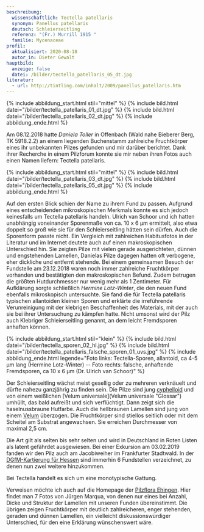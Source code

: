 ```yaml
---
beschreibung:
  wissenschaftlich: Tectella patellaris
  synonym: Panellus patellaris
  deutsch: Schleierseitling
  referenz: "(Fr.) Murrill 1915 "
  familie: Mycenaceae
profil:
  aktualisiert: 2020-08-18
  autor_in: Dieter Gewalt
hauptbild:
  anzeige: false
  datei: /bilder/tectella_patellaris_05_dt.jpg
literatur:
  - url: http://tintling.com/inhalt/2009/panellus_patellaris.htm
---
```

{% include abbildung_start.html stil="mittel" %}
{% include bild.html datei="/bilder/tectella_patellaris_01_dt.jpg" %}
{% include bild.html datei="/bilder/tectella_patellaris_02_dt.jpg" %}
{% include abbildung_ende.html %}

Am 08.12.2018 hatte *Daniela Toller* in Offenbach (Wald nahe Bieberer Berg, TK 5918.2.2) an einem liegenden Buchenstamm zahlreiche Fruchtkörper eines ihr unbekannten Pilzes gefunden und mir darüber berichtet. Dank ihrer Recherche in einem Pilzforum konnte sie mir neben ihren Fotos auch einen Namen liefern: Tectella patellaris.

{% include abbildung_start.html stil="mittel" %}
{% include bild.html datei="/bilder/tectella_patellaris_03_dt.jpg" %}
{% include bild.html datei="/bilder/tectella_patellaris_05_dt.jpg" %}
{% include abbildung_ende.html %}

Auf den ersten Blick schien der Name zu ihrem Fund zu passen. Aufgrund eines entscheidenden mikroskopischen Merkmals konnte es sich jedoch keinesfalls um Tectella patellaris handeln. Ulrich van Schoor und ich hatten unabhängig voneinander Sporenmaße von ca. 10 x 6 µm ermittelt, also etwa doppelt so groß wie sie für den Schleierseitling hätten sein dürfen. Auch die Sporenform passte nicht. Ein Vergleich mit zahlreichen Habitusfotos in der Literatur und im Internet deutete auch auf einen makroskopischen Unterschied hin. Sie zeigten Pilze mit vielen gerade ausgerichteten, dünnen und engstehenden Lamellen, Danielas Pilze dagegen hatten oft verbogene, eher dickliche und entfernt stehende. Bei einem gemeinsamen Besuch der Fundstelle am 23.12.2018 waren noch immer zahlreiche Fruchtkörper vorhanden und bestätigten den makroskopischen Befund. Zudem betrugen die größten Hutdurchmesser nur wenig mehr als 1 Zentimeter.
Für Aufklärung sorgte schließlich *Hermine Lotz-Winter*, die den neuen Fund ebenfalls mikroskopisch untersuchte. Sie fand die für Tectella patellaris typischen allantoiden kleinen Sporen und erklärte die irreführende Verunreinigung mit der klebrigen Beschaffenheit des Materials, mit der auch sie bei ihrer Untersuchung zu kämpfen hatte. Nicht umsonst wird der Pilz auch Klebriger Schleierseitling genannt, an dem leicht Fremdsporen anhaften können.

{% include abbildung_start.html stil="klein" %}
{% include bild.html datei="/bilder/tectella_sporen_02_hl.jpg" %}
{% include bild.html datei="/bilder/tectella_patellaris_falsche_sporen_01_uvs.jpg" %}
{% include abbildung_ende.html legende="Foto links: Tectella-Sporen, allantoid, ca 4-5 µm lang (Hermine Lotz-Winter) --  Foto rechts:  falsche, anhaftende Fremdsporen, ca 10 x 6 µm (Dr. Ulrich van Schoor)" %}

Der Schleierseitling wächst meist gesellig oder zu mehreren verknäuelt und dürfte nahezu ganzjährig zu finden sein. Die Pilze sind jung [cyphelloid](cyphelloid "Glossar") und von einem weißlichen \[Velum universale](Velum universale "Glossar") umhüllt, das bald aufreißt und sich verflüchtigt. Dann zeigt sich die haselnussbraune Hutfarbe. Auch die hellbraunen Lamellen sind jung von einem [Velum](Velum "Glossar") überzogen. Die Fruchtkörper sind stiellos seitlich oder mit dem Scheitel am Substrat angewachsen. Sie erreichen Durchmesser von maximal 2,5 cm.

Die Art gilt als selten bis sehr selten und wird in Deutschland in Roten Listen als latent gefährdet ausgewiesen. Bei einer Exkursion am 03.02.2019 fanden wir den Pilz auch am Jacobiweiher im Frankfurter Stadtwald. In der [DGfM-Kartierung für Hessen](http://hessen.pilze-deutschland.de/organismen/tectella-patellaris-fr-murrill-1915-1) sind immerhin 6 Fundstellen verzeichnet, zu denen nun zwei weitere hinzukommen.

Bei Tectella handelt es sich um eine monotypische Gattung.

Verweisen möchte ich auch auf die Homepage der [Pilzflora Ehingen](http://www.pilzflora-ehingen.de/pilzflora/arthtml/toperculata.php). Hier findet man 7 Fotos von Jürgen Marqua, von denen nur eines bei Anzahl, Dicke und Struktur der Lamellen mit unseren Funden übereinstimmt. Die übrigen zeigen Fruchtkörper mit deutlich zahlreicheren, enger stehenden, geraden und dünnen Lamellen, ein vielleicht diskussionswürdiger Unterschied, für den eine Erklärung wünschenswert wäre.